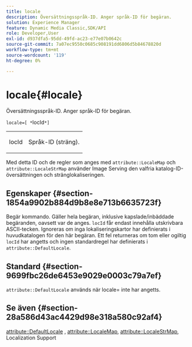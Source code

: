 ```yaml
---
title: locale
description: Översättningsspråk-ID. Anger språk-ID för begäran.
solution: Experience Manager
feature: Dynamic Media Classic,SDK/API
role: Developer,User
exl-id: d937dfa5-95dd-49fd-ac23-e77e07b0642c
source-git-commit: 7a07ec9550c0685c908191dd6806d5b84678820d
workflow-type: tm+mt
source-wordcount: '119'
ht-degree: 0%

---
```


# locale{#locale}

Översättningsspråk-ID. Anger språk-ID för begäran.

`locale=[ *`locId`*]`

<table id="simpletable_C1899AD02C984ED3896B7620916637E7"> 
 <tr class="strow"> 
  <td class="stentry"> <p><span class="codeph"> <span class="varname"> locId </span></span> </p> </td> 
  <td class="stentry"> <p>Språk-ID (sträng). </p></td> 
 </tr> 
</table>

Med detta ID och de regler som anges med `attribute::LocaleMap` och `attribute::LocaleStrMap` använder Image Serving den valfria katalog-ID-översättningen och stränglokaliseringen.

## Egenskaper {#section-1854a9902b884d9b8e8e713b6635723f}

Begär kommando. Gäller hela begäran, inklusive kapslade/inbäddade begäranden, oavsett var de anges. `locId` får endast innehålla utskrivbara ASCII-tecken. Ignoreras om inga lokaliseringskartor har definierats i huvudkatalogen för den här begäran. Ett fel returneras om tom eller ogiltig `locId` har angetts och ingen standardregel har definierats i `attribute::DefaultLocale`.

## Standard {#section-9699fbc26de6453e9029e0003c79a7ef}

`attribute::DefaultLocale` används när locale= inte har angetts.

## Se även {#section-28a586d43ac4429d98e318a580c92af4}

[attribute::DefaultLocale](../../../../../is-api/image-catalog/image-serving-api-ref/c-image-catalog-reference/c-attributes-reference/r-defaultlocale.md#reference-69462ad9923f464f80c2c012342a6b6b) , [attribute::LocaleMap](../../../../../is-api/image-catalog/image-serving-api-ref/c-image-catalog-reference/c-attributes-reference/r-localemap.md#reference-49bbf598f8ea47c3a563755cef306318), [attribute::LocaleStrMap](../../../../../is-api/image-catalog/image-serving-api-ref/c-image-catalog-reference/c-attributes-reference/r-localestrmap.md#reference-98c42070a4bc4baf92537132be2b5b1e), Localization Support
